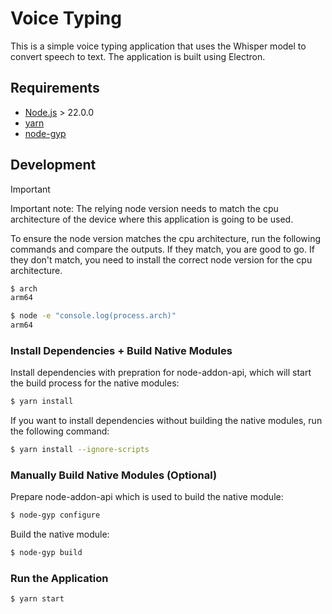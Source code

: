 # Voice Typing

This is a simple voice typing application that uses the Whisper model to convert speech to text. The application is built using Electron.

## Requirements

- [Node.js](https://nodejs.org/en/download/package-manager) > 22.0.0
- [yarn](https://yarnpkg.com/)
- [node-gyp](https://github.com/nodejs/node-gyp)

## Development

> [!IMPORTANT]
> Important note: The relying node version needs to match the cpu architecture of the device where this application is going to be used.

To ensure the node version matches the cpu architecture, run the following commands and compare the outputs. If they match, you are good to go. If they don't match, you need to install the correct node version for the cpu architecture.

```bash
$ arch
arm64

$ node -e "console.log(process.arch)"
arm64
```

### Install Dependencies + Build Native Modules

Install dependencies with prepration for node-addon-api, which will start the build process for the native modules:

```bash
$ yarn install
```

If you want to install dependencies without building the native modules, run the following command:

```bash
$ yarn install --ignore-scripts
```

### Manually Build Native Modules (Optional)

Prepare node-addon-api which is used to build the native module:

```bash
$ node-gyp configure
```

Build the native module:

```bash
$ node-gyp build
```

### Run the Application

```bash
$ yarn start
```
